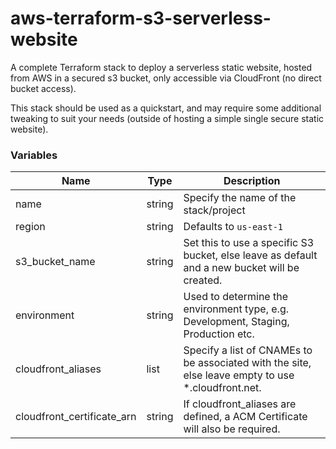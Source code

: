# aws-terraform-s3-serverless-website
A complete Terraform stack to deploy a serverless static website, hosted from AWS in a secured s3 bucket, only accessible via CloudFront (no direct bucket access).

This stack should be used as a quickstart, and may require some additional tweaking to suit your needs (outside of hosting a simple single secure static website).

### Variables

Name|Type|Description|
|---|---|---|
|name|string|Specify the name of the stack/project|
|region|string|Defaults to `us-east-1`|
|s3_bucket_name|string|Set this to use a specific S3 bucket, else leave as default and a new bucket will be created.|
|environment|string|Used to determine the environment type, e.g. Development, Staging, Production etc.|
|cloudfront_aliases|list|Specify a list of CNAMEs to be associated with the site, else leave empty to use *.cloudfront.net.|
|cloudfront_certificate_arn|string|If cloudfront_aliases are defined, a ACM Certificate will also be required.|
